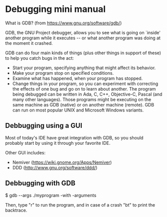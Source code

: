 Debugging mini manual
=====================

What is GDB? (from https://www.gnu.org/software/gdb/)

GDB, the GNU Project debugger, allows you to see what is going on `inside' another program while it executes -- or what another program was doing at the moment it crashed.

GDB can do four main kinds of things (plus other things in support of these) to help you catch bugs in the act:

- Start your program, specifying anything that might affect its behavior.
- Make your program stop on specified conditions.
- Examine what has happened, when your program has stopped.
- Change things in your program, so you can experiment with correcting the effects of one bug and go on to learn about another.
The program being debugged can be written in Ada, C, C++, Objective-C, Pascal (and many other languages). Those programs might be executing on the same machine as GDB (native) or on another machine (remote). GDB can run on most popular UNIX and Microsoft Windows variants.

Debbugging using a GUI
----------------------

Most of today's IDE have great integration with GDB, so you should probably start by using it through your favorite IDE. 

Other GUI includes:
- Nemiver (https://wiki.gnome.org/Apps/Nemiver)
- DDD (http://www.gnu.org/software/ddd/)

Debbugging with GDB
-------------------

$ gdb --args ./myprogram -with -arguments

Then, type "r" to run the program, and in case of a crash "bt" to print the backtrace.